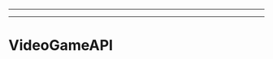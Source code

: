 ---
----------------------------------------------------------------------------------------------------
# VideoGameAPI
